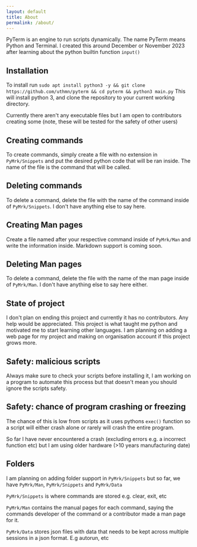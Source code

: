 ```yaml
---
layout: default
title: About
permalink: /about/
---
```

PyTerm is an engine to run scripts dynamically. The name PyTerm means Python and Terminal.
I created this around December or November 2023 after learning about the python builtin function `input()`

## Installation

To install run `sudo apt install python3 -y && git clone https://github.com/uthmn/pyterm && cd pyterm && python3 main.py` This will install python 3, and clone the repository to your current working directory.

Currently there aren't any executable files but I am open to contributors creating some (note, these will be tested for the safety of other users)

## Creating commands

To create commands, simply create a file with no extension in `PyMrk/Snippets` and put the desired python code that will be ran inside. The name of the file is the command that will be called.

## Deleting commands

To delete a command, delete the file with the name of the command inside of `PyMrk/Snippets`.
I don't have anything else to say here.

## Creating Man pages

Create a file named after your respective command inside of `PyMrk/Man` and write the information inside. Markdown support is coming soon.

## Deleting Man pages

To delete a command, delete the file with the name of the man page inside of `PyMrk/Man`.
I don't have anything else to say here either.

## State of project

I don't plan on ending this project and currently it has no contributors. Any help would be appreciated. This project is what taught me python and motivated me to start learning other languages. I am planning on adding a web page for my project and making on organisation account if this project grows more.

## Safety: malicious scripts

Always make sure to check your scripts before installing it, I am working on a program to automate this process but that doesn't mean you should ignore the scripts safety.

## Safety: chance of program crashing or freezing

The chance of this is low from scripts as it uses pythons `exec()` function so a script will either crash alone or rarely will crash the entire program.

So far I have never encountered a crash (excluding errors e.g. a incorrect function etc)
but I am using older hardware (>10 years manufacturing date)

## Folders

I am planning on adding folder support in `PyMrk/Snippets` but so far, we have `PyMrk/Man`, `PyMrk/Snippets` and `PyMrk/Data`

`PyMrk/Snippets` is where commands are stored e.g. clear, exit, etc

`PyMrk/Man` contains the manual pages for each command, saying the commands developer of the command or a contributor made a man page for it.

`PyMrk/Data` stores json files with data that needs to be kept across multiple sessions in a json format. E.g autorun, etc
